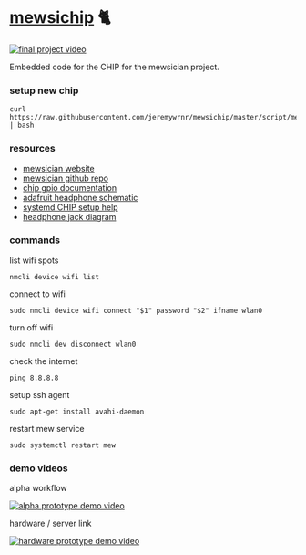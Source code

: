 [mewsichip](http://mewsician.win) :cat2:
========================================

[![final project video](http://img.youtube.com/vi/hWpbkYcAkbg/0.jpg)](http://www.youtube.com/watch?v=hWpbkYcAkbg)

Embedded code for the CHIP for the mewsician project.


### setup new chip

    curl https://raw.githubusercontent.com/jeremywrnr/mewsichip/master/script/mewsetup.sh | bash


### resources

- [mewsician website](http://mewsician.win)
- [mewsician github repo](https://github.com/radiolarian/mewsician)
- [chip gpio documentation](http://docs.getchip.com/chip.html#physical-connectors)
- [adafruit headphone schematic](https://cdn-shop.adafruit.com/product-files/1699/STX3120.pdf)
- [systemd CHIP setup help](https://github.com/fordsfords/blink)
- [headphone jack diagram](http://www.cablechick.com.au/resources/image/trrs-diagram2.jpg)


### commands

list wifi spots

    nmcli device wifi list

connect to wifi

    sudo nmcli device wifi connect "$1" password "$2" ifname wlan0

turn off wifi

    sudo nmcli dev disconnect wlan0

check the internet

    ping 8.8.8.8

setup ssh agent

    sudo apt-get install avahi-daemon

restart mew service

    sudo systemctl restart mew


### demo videos

alpha workflow

[![alpha prototype demo video](http://img.youtube.com/vi/-4KjWFd3zv4/0.jpg)](http://www.youtube.com/watch?v=-4KjWFd3zv4)

hardware / server link

[![hardware prototype demo video](http://img.youtube.com/vi/5e9CuM0uRTQ/0.jpg)](http://www.youtube.com/watch?v=5e9CuM0uRTQ)

